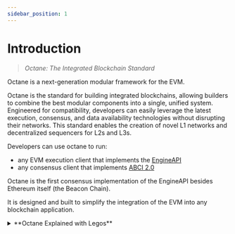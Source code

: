 ```yaml
---
sidebar_position: 1
---
```


# Introduction

> _Octane: The Integrated Blockchain Standard_

Octane is a next-generation modular framework for the EVM.

Octane is the standard for building integrated blockchains, allowing builders to combine the best modular components into a single, unified system. Engineered for compatibility, developers can easily leverage the latest execution, consensus, and data availability technologies without disrupting their networks. This standard enables the creation of novel L1 networks and decentralized sequencers for L2s and L3s.

Developers can use octane to run:

- any EVM execution client that implements the [EngineAPI](https://hackmd.io/@danielrachi/engine_api)
- any consensus client that implements [ABCI 2.0](https://github.com/cometbft/cometbft/tree/main/spec/abci)

Octane is the first consensus implementation of the EngineAPI besides Ethereum itself (the Beacon Chain).

It is designed and built to simplify the integration of the EVM into any blockchain application.

<details>
<summary>**Octane Explained with Legos**</summary>

Modular blockchain components are like Lego pieces. You can mix and match Legos to create different structures, just like you can mix and match modular components to create different modular stacks.

The Octane framework is like a set of instructions for building a specific Lego structure. Imagine you want to build a car – you need to assemble your Lego pieces according to the instructions to end up with a functioning car. If you don’t like the color of your car, you can follow the same instructions with different colored Lego pieces, and your car will still work as intended. Or, if you find new wheels that make your car go faster, you can use these instead, as long as you attach them in the same way as the old wheels. You can mix and match the pieces, just make sure you follow the instructions for assembly.

Similarly, Octane is a set of instructions for building integrated blockchains (blockchains made up of smaller, modular components). You can mix and match different modular blockchain components as long as they’re assembled according to Octane’s instructions. Using Octane, builders can combine the latest virtual machines, consensus engines, and node clients in a standardized manner, ensuring that their blockchain always serves its purpose for the end user.

</details>
